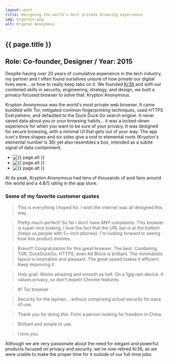 ```yaml
---
layout: post
title: Designing the world’s most private browsing experience
img: kryptonx.png
alt: Krypton Anonymous
---
```

<section>
  <h1>{{ page.title }}</h1>
  <h2>Role: Co-founder, Designer / Year: 2015</h2>
  <p>Despite having over 20 years of cumulative experience in the tech industry, my partner and I often found ourselves unsure of how private our digital lives were... or how to really keep tabs on it. We founded <a href="{{ site.url }}/kr36.html">Kr36</a> and with our combined skills in security, engineering, strategy, and design, we built a privacy-focused browser to solve that: Krypton Anonymous.</p>
  <p>Krypton Anonymous was the world's most private web browser. It came bundled with Tor, mitigated common fingerprinting techniques, used HTTPS Everywhere, and defaulted to the Duck Duck Go search engine. It never saved data about you or your browsing habits... it was a locked-down experience for when you want to be sure of your privacy. It was designed for secure browsing, with a minimal UI that gets out of your way. The app icon's three shapes and six sides give a nod to elemental roots (Krypton's elemental number is 36) yet also resembles a box, intended as a subtle signal of data containment.</p>
</section>

 <ul class="grid fade" id="grid">
  <li><img src="{{ site.url }}/img/work/kryptonx.png" alt="{{ page.alt }}" /></li>
  <li><img src="{{ site.url }}/img/work/kryptonx-marketing.png" alt="{{ page.alt }}" /></li>
  <li><img src="{{ site.url }}/img/work/kryptonx-privacymanifesto.png" alt="{{ page.alt }}" /></li>
</ul>
  
<section>
  <p>At its peak, Krypton Anonymous had tens of thousands of avid fans around the world and a 4.8/5 rating in the app store.</p>
    
  <h3>Some of my favorite customer quotes</h3>
  <blockquote>This is everything I hoped for. I wish the internet was all designed this way.</blockquote>
  <blockquote>Pretty much perfect! So far I don't have ANY complaints. This browser is super nice looking, I love the fact that the URL bar is at the bottom (helps us people with 5+ inch phones). I'm looking forward to seeing how this product evolves.</blockquote>
  <blockquote>Bravo!!! Congratulation for this great browser. The best. Combining TOR, DuckDuckGo, HTTPS, even Ad Block is brilliant. The minimalistic layout is innovative and pleasant. The great speed makes it efficient. Keep improving it.</blockquote>
  <blockquote>Holy grail. Works amazing and smooth as hell. On a 1gig ram device. It values privacy, so don't expect Chrome features.</blockquote>
  <blockquote>#1 Tor browser</blockquote>
  <blockquote>Security for the layman… without comprising actual security for ease of use.</blockquote>
  <blockquote>Thank you for doing this. From a person looking for freedom in China.</blockquote>
  <blockquote>Brilliant and simple to use.</blockquote>
  <blockquote>I love you.</blockquote>

  <p>Although we are very passionate about the need for elegant and powerful products focused on privacy and security, we've now retired Kr36, as we were unable to make the proper time for it outside of our full-time jobs.</p>
</section>
